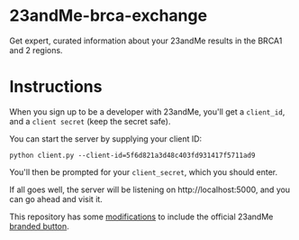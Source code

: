 # 23andMe-brca-exchange
Get expert, curated information about your 23andMe results in the BRCA1 and 2 regions.

# Instructions

When you sign up to be a developer with 23andMe, you'll get a `client_id`, and a `client secret` (keep the secret safe).

You can start the server by supplying your client ID:

```
python client.py --client-id=5f6d821a3d48c403fd931417f5711ad9
```

You'll then be prompted for your `client_secret`, which you should enter.

If all goes well, the server will be listening on http://localhost:5000, and you can go ahead and visit it.

This repository has some [modifications](https://github.com/23andMe/api-example-flask) to include the official 23andMe [branded button](https://api.23andme.com/docs/jslib).
